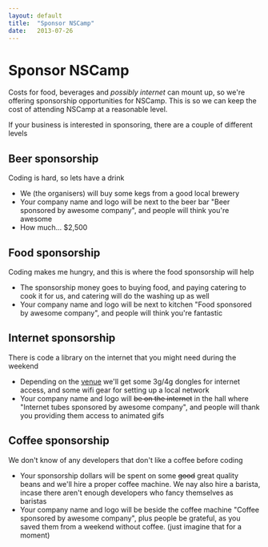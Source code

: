 ```yaml
---
layout: default
title:  "Sponsor NSCamp"
date:   2013-07-26
---
```


Sponsor NSCamp
==============

Costs for food, beverages and *possibly internet* can mount up, 
so we're offering sponsorship opportunities for NSCamp. This is so we can keep the cost
of attending NSCamp at a reasonable level.

If your business is interested in sponsoring, there are a couple of different levels


Beer sponsorship
----------------
Coding is hard, so lets have a drink

* We (the organisers) will buy some kegs from a good local brewery
* Your company name and logo will be next to the beer bar "Beer sponsored by awesome company", and people will think you're awesome
* How much... $2,500

Food sponsorship
----------------
Coding makes me hungry, and this is where the food sponsorship will help

* The sponsorship money goes to buying food, and paying catering to cook it for us, and catering will do the washing up as well
* Your company name and logo will be next to kitchen "Food sponsored by awesome company", and people will think you're fantastic
  

Internet sponsorship
--------------------
There is code a library on the internet that you might need during the weekend

* Depending on the [venue](/where.html) we'll get some 3g/4g dongles for internet access, and some wifi gear for setting up a local network
* Your company name and logo will <strike>be on the internet</strike> in the hall where "Internet tubes sponsored by awesome company", and people will thank you providing them access to animated gifs
  
Coffee sponsorship
------------------
We don't know of any developers that don't like a coffee before coding

* Your sponsorship dollars will be spent on some <strike>good</strike> great quality beans and we'll hire a proper coffee machine. We nay also hire a barista, incase there aren't enough developers who fancy themselves as baristas
* Your company name and logo will be beside the coffee machine "Coffee sponsored by awesome company", plus people be grateful, as you saved them from a weekend without coffee. (just imagine that for a moment)
  